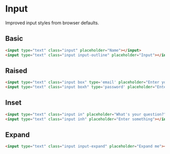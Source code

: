 # Input
Improved input styles from browser defaults.

## Basic
```html
<input type="text" class="input" placeholder="Name"></input>
<input type="text" class="input input-outline" placeholder="Input"></input>
```

## Raised
```html
<input type="text" class="input box" type='email' placeholder="Enter your email"></input>
<input type="text" class="input boxh" type='password' placeholder="Enter password"></input>
```

## Inset
```html
<input type="text" class="input in" placeholder="What's your question?"></input>
<input type="text" class="input inh" placeholder="Enter something"></input>
```

## Expand
```html
<input type="text" class="input input-expand" placeholder="Expand me"></input>
```